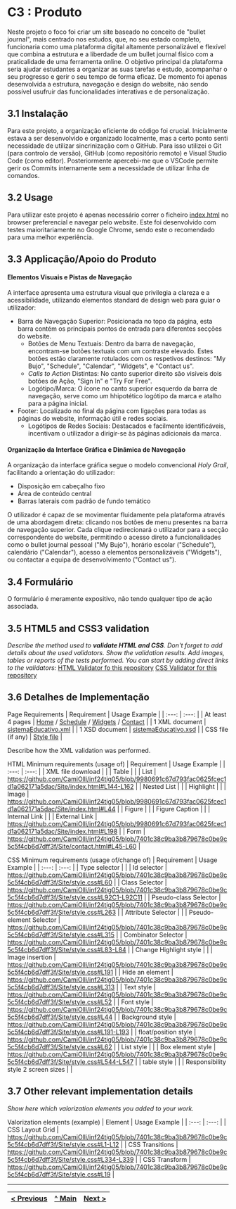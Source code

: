 # C3 : Produto

Neste projeto o foco foi criar um site baseado no conceito de "bullet journal", mais centrado nos estudos, que, no seu estado completo, funcionaria como uma plataforma digital altamente personalizável e flexível que combina a estrutura e a liberdade de um bullet journal físico com a praticalidade de uma ferramenta online. O objetivo principal da plataforma seria ajudar estudantes a organizar as suas tarefas e estudo, acompanhar o seu progresso e gerir o seu tempo de forma eficaz.
De momento foi apenas desenvolvida a estrutura, navegação e design do website, não sendo possível usufruir das funcionalidades interativas e de personalização.

## 3.1 Instalação

Para este projeto, a organização eficiente do código foi crucial. Inicialmente estava a ser desenvolvido e organizado localmente, mas a certo ponto senti necessidade de utilizar sincrinização com o GitHub. Para isso utilizei o Git (para controlo de versão), GitHub (como repositório remoto) e Visual Studio Code (como editor). Posteriormente apercebi-me que o VSCode permite gerir os Commits internamente sem a necessidade de utilizar linha de comandos.

## 3.2 Usage

Para utilizar este projeto é apenas necessário correr o ficheiro [index.html](https://github.com/CamiOlli/inf24tig05/blob/main/Site/index.html) no browser preferencial e navegar pelo website. Este foi desenvolvido com testes maioritariamente no Google Chrome, sendo este o recomendado para uma melhor experiência. 

## 3.3 Applicação/Apoio do Produto

#### Elementos Visuais e Pistas de Navegação
A interface apresenta uma estrutura visual que privilegia a clareza e a acessibilidade, utilizando elementos standard de design web para guiar o utilizador:

- Barra de Navegação Superior: Posicionada no topo da página, esta barra contém os principais pontos de entrada para diferentes secções do website.
  - Botões de Menu Textuais: Dentro da barra de navegação, encontram-se botões textuais com um contraste elevado. Estes botões estão claramente rotulados com os respetivos destinos: "My Bujo", "Schedule", "Calendar", "Widgets", e "Contact us".
  - _Calls to Action_ Distintas: No canto superior direito são visíveis dois botões de Ação, "Sign In" e "Try For Free".
  - Logótipo/Marca: O ícone no canto superior esquerdo da barra de navegação, serve como um hhipotético logótipo da marca e atalho para a página inicial.
- Footer: Localizado no final da página com ligações para todas as páginas do website, informação útil e redes sociais.
  - Logótipos de Redes Sociais: Destacados e facilmente identificáveis, incentivam o utilizador a dirigir-se às páginas adicionais da marca.
  
#### Organização da Interface Gráfica e Dinâmica de Navegação
A organização da interface gráfica segue o modelo convencional _Holy Grail_, facilitando a orientação do utilizador:

- Disposição em cabeçalho fixo
- Área de conteúdo central
- Barras laterais com padrão de fundo temático

O utilizador é capaz de se movimentar fluidamente pela plataforma através de uma abordagem direta: clicando nos botões de menu presentes na barra de navegação superior. Cada clique redirecionará o utilizador para a secção correspondente do website, permitindo o acesso direto a funcionalidades como o bullet journal pessoal ("My Bujo"), horário escolar ("Schedule"), calendário ("Calendar"), acesso a elementos personalizáveis ("Widgets"), ou contactar a equipa de desenvolvimento ("Contact us").

## 3.4 Formulário

O formulário é meramente expositivo, não tendo qualquer tipo de ação associada.

## 3.5 HTML5 and CSS3 validation

_Describe the method used to **validate HTML and CSS**. Don't forget to add details about the used validators. Show the validation results._
_Add images, tables or reports of the tests performed._
_You can start by adding direct links to the validators:_
[HTML Validator fo this repository]()
[CSS Validator for this repository]()

## 3.6 Detalhes de Implementação

Page Requirements
| Requirement | Usage Example |
| :---: | :---: |
| At least 4 pages |  [Home](https://github.com/CamiOlli/inf24tig05/blob/main/Site/index.html) / [Schedule](https://github.com/CamiOlli/inf24tig05/blob/main/Site/schedule.html) / [Widgets](https://github.com/CamiOlli/inf24tig05/blob/main/Site/widgets.html) / [Contact](https://github.com/CamiOlli/inf24tig05/blob/main/Site/contact.html) |
| 1 XML document | [sistemaEducativo.xml](https://github.com/CamiOlli/inf24tig05/blob/main/Site/sistemaEducativo.xml) |
| 1 XSD document | [sistemaEducativo.xsd](https://github.com/CamiOlli/inf24tig05/blob/main/Site/sistemaEducativo.xsd) |
| CSS file (if any) | [Style file](https://github.com/CamiOlli/inf24tig05/blob/main/Site/style.css) |

Describe how the XML validation was performed.

HTML Minimum requirements (usage of)
| Requirement | Usage Example |
| :---: | :---: |
| XML file download |       |
| Table |       |
| List | https://github.com/CamiOlli/inf24tig05/blob/9980691c67d793fac0625fcec1d1a062171a5dac/Site/index.html#L144-L162 |
| Nested List |  |
| Highlight |  |
| Image | https://github.com/CamiOlli/inf24tig05/blob/9980691c67d793fac0625fcec1d1a062171a5dac/Site/index.html#L44 |
| Figure |        |
| Figure Caption |       |
| Internal Link |       |
| External Link | https://github.com/CamiOlli/inf24tig05/blob/9980691c67d793fac0625fcec1d1a062171a5dac/Site/index.html#L198 |
| Form | https://github.com/CamiOlli/inf24tig05/blob/7401c38c9ba3b879678c0be9c5c5f4cb6d7dff3f/Site/contact.html#L45-L60 |

CSS Minimum requirements (usage of/change of)
| Requirement | Usage Example |
| :---: | :---: |
| Type selector |       |
| Id selector | https://github.com/CamiOlli/inf24tig05/blob/7401c38c9ba3b879678c0be9c5c5f4cb6d7dff3f/Site/style.css#L60 |
| Class Selector | https://github.com/CamiOlli/inf24tig05/blob/7401c38c9ba3b879678c0be9c5c5f4cb6d7dff3f/Site/style.css#L92C1-L92C11 |
| Pseudo-class Selector | https://github.com/CamiOlli/inf24tig05/blob/7401c38c9ba3b879678c0be9c5c5f4cb6d7dff3f/Site/style.css#L263 |
| Attribute Selector |       |
| Pseudo-element Selector | https://github.com/CamiOlli/inf24tig05/blob/7401c38c9ba3b879678c0be9c5c5f4cb6d7dff3f/Site/style.css#L315 |
| Combinator Selector | https://github.com/CamiOlli/inf24tig05/blob/7401c38c9ba3b879678c0be9c5c5f4cb6d7dff3f/Site/style.css#L83-L84 |
| Change Highlight style |       |
| Image insertion | https://github.com/CamiOlli/inf24tig05/blob/7401c38c9ba3b879678c0be9c5c5f4cb6d7dff3f/Site/style.css#L191 |
| Hide an element | https://github.com/CamiOlli/inf24tig05/blob/7401c38c9ba3b879678c0be9c5c5f4cb6d7dff3f/Site/style.css#L313 |
| Text style | https://github.com/CamiOlli/inf24tig05/blob/7401c38c9ba3b879678c0be9c5c5f4cb6d7dff3f/Site/style.css#L52 |
| Font style | https://github.com/CamiOlli/inf24tig05/blob/7401c38c9ba3b879678c0be9c5c5f4cb6d7dff3f/Site/style.css#L44 |
| Background style | https://github.com/CamiOlli/inf24tig05/blob/7401c38c9ba3b879678c0be9c5c5f4cb6d7dff3f/Site/style.css#L191-L193 |
| float/position style | https://github.com/CamiOlli/inf24tig05/blob/7401c38c9ba3b879678c0be9c5c5f4cb6d7dff3f/Site/style.css#L62 |
| List style |       |
| Box element style | https://github.com/CamiOlli/inf24tig05/blob/7401c38c9ba3b879678c0be9c5c5f4cb6d7dff3f/Site/style.css#L544-L547 |
| table style |       |
| Responsibility style 2 screen sizes |       |

## 3.7 Other relevant implementation details

_Show here which valorization elements you added to your work._

Valorization elements (example)
| Element | Usage Example |
| :---: | :---: |
| CSS Layout Grid | https://github.com/CamiOlli/inf24tig05/blob/7401c38c9ba3b879678c0be9c5c5f4cb6d7dff3f/Site/style.css#L1-L12 |
| CSS Transitions | https://github.com/CamiOlli/inf24tig05/blob/7401c38c9ba3b879678c0be9c5c5f4cb6d7dff3f/Site/style.css#L334-L339 |
| CSS Transform | https://github.com/CamiOlli/inf24tig05/blob/7401c38c9ba3b879678c0be9c5c5f4cb6d7dff3f/Site/style.css#L19 |



---
[< Previous](c2.md) | [^ Main](../../../) | [Next >](c4.md)
:--- | :---: | ---: 
